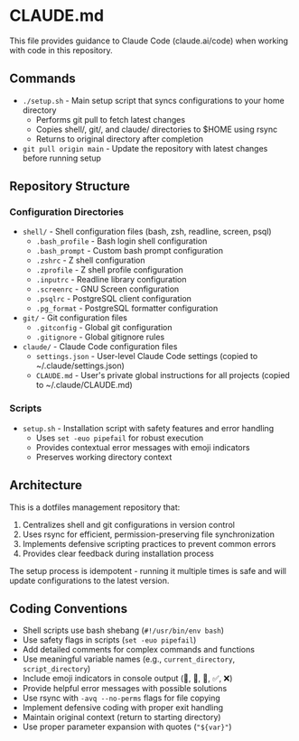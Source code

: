 # CLAUDE.md

This file provides guidance to Claude Code (claude.ai/code) when working with code in this repository.

## Commands

- `./setup.sh` - Main setup script that syncs configurations to your home directory
  - Performs git pull to fetch latest changes
  - Copies shell/, git/, and claude/ directories to $HOME using rsync
  - Returns to original directory after completion
- `git pull origin main` - Update the repository with latest changes before running setup

## Repository Structure

### Configuration Directories
- `shell/` - Shell configuration files (bash, zsh, readline, screen, psql)
  - `.bash_profile` - Bash login shell configuration
  - `.bash_prompt` - Custom bash prompt configuration  
  - `.zshrc` - Z shell configuration
  - `.zprofile` - Z shell profile configuration
  - `.inputrc` - Readline library configuration
  - `.screenrc` - GNU Screen configuration
  - `.psqlrc` - PostgreSQL client configuration
  - `.pg_format` - PostgreSQL formatter configuration
- `git/` - Git configuration files
  - `.gitconfig` - Global git configuration
  - `.gitignore` - Global gitignore rules
- `claude/` - Claude Code configuration files
  - `settings.json` - User-level Claude Code settings (copied to ~/.claude/settings.json)
  - `CLAUDE.md` - User's private global instructions for all projects (copied to ~/.claude/CLAUDE.md)

### Scripts
- `setup.sh` - Installation script with safety features and error handling
  - Uses `set -euo pipefail` for robust execution
  - Provides contextual error messages with emoji indicators
  - Preserves working directory context

## Architecture

This is a dotfiles management repository that:
1. Centralizes shell and git configurations in version control
2. Uses rsync for efficient, permission-preserving file synchronization
3. Implements defensive scripting practices to prevent common errors
4. Provides clear feedback during installation process

The setup process is idempotent - running it multiple times is safe and will update configurations to the latest version.

## Coding Conventions

- Shell scripts use bash shebang (`#!/usr/bin/env bash`)
- Use safety flags in scripts (`set -euo pipefail`)
- Add detailed comments for complex commands and functions
- Use meaningful variable names (e.g., `current_directory`, `script_directory`)
- Include emoji indicators in console output (🔄, 🐚, 🔧, ✅, ❌)
- Provide helpful error messages with possible solutions
- Use rsync with `-avq --no-perms` flags for file copying
- Implement defensive coding with proper exit handling
- Maintain original context (return to starting directory)
- Use proper parameter expansion with quotes (`"${var}"`)
